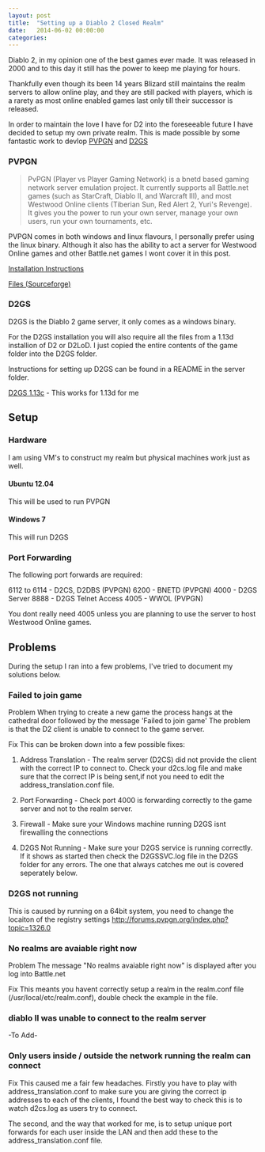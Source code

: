 ```yaml
---
layout: post
title:  "Setting up a Diablo 2 Closed Realm"
date:   2014-06-02 00:00:00
categories: 
---
```


Diablo 2, in my opinion one of the best games ever made. It was released in 2000 and to this day it still has the power to keep me playing for hours.

Thankfully even though its been 14 years Blizard still maintains the realm servers to allow online play, and they are still packed with players, which is a rarety as most online enabled games last only till their successor is released.

In order to maintain the love I have for D2 into the foreseeable future I have decided to setup my own private realm. This is made possible by some fantastic work to devlop [PVPGN](http://pvpgn.berlios.de/) and [D2GS](http://www.pvpgn.pl/d2gs/)

### PVPGN

>PvPGN (Player vs Player Gaming Network) is a bnetd based gaming network server emulation project. It currently supports all Battle.net games (such as StarCraft, Diablo II, and Warcraft III), and most Westwood Online clients (Tiberian Sun, Red Alert 2, Yuri's Revenge). It gives you the power to run your own server, manage your own users, run your own tournaments, etc.

PVPGN comes in both windows and linux flavours, I personally prefer using the linux binary. Although it also has the ability to act a server for Westwood Online games and other Battle.net games I wont cover it in this post.

[Installation Instructions](http://developer.berlios.de/docman/display_doc.php?docid=549&group_id=2291)

[Files (Sourceforge)](http://sourceforge.net/projects/pvpgn.berlios/files/?source=directory)

### D2GS
D2GS is the Diablo 2 game server, it only comes as a windows binary.

For the D2GS installation you will also require all the files from a 1.13d installion of D2 or D2LoD. I just copied the entire contents of the game folder into the D2GS folder.

Instructions for setting up D2GS can be found in a README in the server folder.

[D2GS 1.13c](http://www.pvpgn.pl/d2gs/version_113c/build_3) - This works for 1.13d for me

## Setup 

### Hardware

I am using VM's to construct my realm but physical machines work just as well.

#### Ubuntu 12.04
This will be used to run PVPGN

#### Windows 7
This will run D2GS

### Port Forwarding

The following port forwards are required:

6112 to 6114 - D2CS, D2DBS (PVPGN)
6200 - BNETD (PVPGN)
4000 - D2GS Server
8888 - D2GS Telnet Access
4005 - WWOL (PVPGN)

You dont really need 4005 unless you are planning to use the server to host Westwood Online games.

## Problems

During the setup I ran into a few problems, I've tried to document my solutions below.

### Failed to join game
Problem
When trying to create a new game the process hangs at the cathedral door followed by the message 'Failed to join game'
The problem is that the D2 client is unable to connect to the game server. 

Fix
This can be broken down into a few possible fixes:
1) Address Translation - The realm server (D2CS) did not provide the client with the correct IP to connect to. Check your d2cs.log file and make sure that the correct IP is being sent,if not you need to edit the address_translation.conf file.

2) Port Forwarding - Check port 4000 is forwarding correctly to the game server and not to the realm server.

3) Firewall - Make sure your Windows machine running D2GS isnt firewalling the connections

4) D2GS Not Running - Make sure your D2GS service is running correctly. If it shows as started then check the D2GSSVC.log file in the D2GS folder for any errors. The one that always catches me out is covered seperately below.

### D2GS not running
This is caused by running on a 64bit system, you need to change the locaiton of the registry settings
http://forums.pvpgn.org/index.php?topic=1326.0

### No realms are avaiable right now
Problem
The message "No realms avaiable right now" is displayed after you log into Battle.net

Fix
This meants you havent correctly setup a realm in the realm.conf file (/usr/local/etc/realm.conf), double check the example in the file.

### diablo II was unable to connect to the realm server
-To Add-

### Only users inside / outside the network running the realm can connect
Fix
This caused me a fair few headaches. Firstly you have to play with address_translation.conf to make sure you are giving the correct ip addresses to each of the clients, I found the best way to check this is to watch d2cs.log as users try to connect.

The second, and the way that worked for me, is to setup unique port forwards for each user inside the LAN and then add these to the address_translation.conf file.
